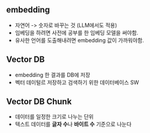 ## embedding 
- 자연어 -> 숫자로 바꾸는 것 (LLM에서도 적용)
- 임베딩을 하려면 사전에 공부를 한 임베딩 모델을 써야함.
- 유사한 언어를 도출해내려면 embedding 값이 가까워야함.

## Vector DB
- embedding 한 결과를 DB에 저장
- 벡터 데이털르 저장하고 검색하기 위한 데이터베이스 SW

## Vector DB Chunk
- 데이터를 일정한 크기로 나누는 단위
- 텍스트 데이터를 **글자 수**나 **바이트 수** 기준으로 나눈다
